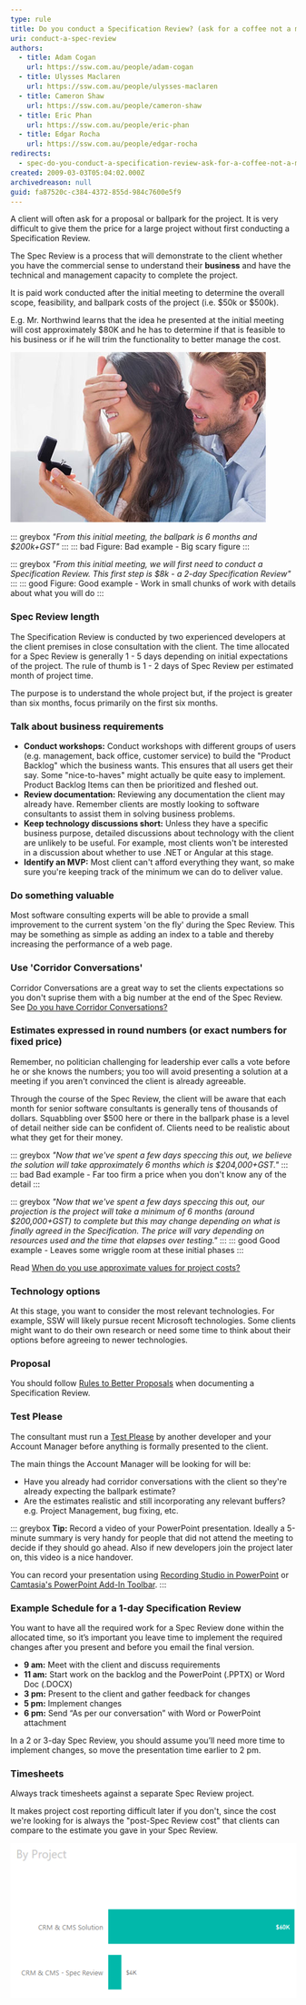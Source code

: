 ```yaml
---
type: rule
title: Do you conduct a Specification Review? (ask for a coffee not a marriage)
uri: conduct-a-spec-review
authors:
  - title: Adam Cogan
    url: https://ssw.com.au/people/adam-cogan
  - title: Ulysses Maclaren
    url: https://ssw.com.au/people/ulysses-maclaren
  - title: Cameron Shaw
    url: https://ssw.com.au/people/cameron-shaw
  - title: Eric Phan
    url: https://ssw.com.au/people/eric-phan
  - title: Edgar Rocha
    url: https://ssw.com.au/people/edgar-rocha
redirects:
  - spec-do-you-conduct-a-specification-review-ask-for-a-coffee-not-a-marriage
created: 2009-03-03T05:04:02.000Z
archivedreason: null
guid: fa87520c-c384-4372-855d-984c7600e5f9
---
```

A client will often ask for a proposal or ballpark for the project. It is very difficult to give them the price for a large project without first conducting a Specification Review. 

The Spec Review is a process that will demonstrate to the client whether you have the commercial sense to understand their **business** and have the technical and management capacity to complete the project.

It is paid work conducted after the initial meeting to determine the overall scope, feasibility, and ballpark costs of the project (i.e. $50k or $500k).  

E.g. Mr. Northwind learns that the idea he presented at the initial meeting will cost approximately $80K and he has to determine if that is feasible to his business or if he will trim the functionality to better manage the cost.

<!--endintro-->

![Figure: A ballpark or proposal should start small and not be a big commitment](proposal.jpg)

::: greybox
*"From this initial meeting, the ballpark is 6 months and $200k+GST"*
:::
::: bad
Figure: Bad example - Big scary figure
:::

::: greybox
*"From this initial meeting, we will first need to conduct a Specification Review.
This first step is $8k - a 2-day Specification Review"*
:::
::: good
Figure: Good example - Work in small chunks of work with details about what you will do
:::

### Spec Review length

The Specification Review is conducted by two experienced developers at the client premises in close consultation with the client. The time allocated for a Spec Review is generally 1 - 5 days depending on initial expectations of the project. The rule of thumb is 1 - 2 days of Spec Review per estimated month of project time.

The purpose is to understand the whole project but, if the project is greater than six months, focus primarily on the first six months.

### Talk about business requirements

* **Conduct workshops:** Conduct workshops with different groups of users (e.g. management, back office, customer service) to build the "Product Backlog" which the business wants. This ensures that all users get their say. Some "nice-to-haves" might actually be quite easy to implement. Product Backlog Items can then be prioritized and fleshed out.
* **Review documentation:** Reviewing any documentation the client may already have. Remember clients are mostly looking to software consultants to assist them in solving business problems.
* **Keep technology discussions short:** Unless they have a specific business purpose, detailed discussions about technology with the client are unlikely to be useful. For example, most clients won't be interested in a discussion about whether to use .NET or Angular at this stage.
* **Identify an MVP:** Most client can't afford everything they want, so make sure you're keeping track of the minimum we can do to deliver value.

### Do something valuable

Most software consulting experts will be able to provide a small improvement to the current system 'on the fly' during the Spec Review. This may be something as simple as adding an index to a table and thereby increasing the performance of a web page.

### Use 'Corridor Conversations'
Corridor Conversations are a great way to set the clients expectations so you don't suprise them with a big number at the end of the Spec Review. 
See [Do you have Corridor Conversations?](/corridor-conversations)

### Estimates expressed in round numbers (or exact numbers for fixed price)

Remember, no politician challenging for leadership ever calls a vote before he or she knows the numbers; you too will avoid presenting a solution at a meeting if you aren't convinced the client is already agreeable. 

Through the course of the Spec Review, the client will be aware that each month for senior software consultants is generally tens of thousands of dollars. Squabbling over $500 here or there in the ballpark phase is a level of detail neither side can be confident of. Clients need to be realistic about what they get for their money.

::: greybox
*"Now that we've spent a few days speccing this out, we believe the solution will take approximately 6 months which is $204,000+GST."*
:::
::: bad
Bad example - Far too firm a price when you don't know any of the detail
:::

::: greybox
*"Now that we've spent a few days speccing this out, our projection is the project will take a minimum of 6 months (around $200,000+GST) to complete but this may change depending on what is finally agreed in the Specification. The price will vary depending on resources used and the time that elapses over testing."*
:::
::: good
Good example - Leaves some wriggle room at these initial phases
:::

Read [When do you use approximate values for project costs?](/spec-give-customers-a-ballpark)

### Technology options

At this stage, you want to consider the most relevant technologies. For example, SSW will likely pursue recent Microsoft technologies. Some clients might want to do their own research or need some time to think about their options before agreeing to newer technologies.

### Proposal

You should follow [Rules to Better Proposals](/rules-to-better-proposals) when documenting a Specification Review.

### Test Please

The consultant must run a [Test Please](/conduct-a-test-please-internally-and-then-with-the-client) by another developer and your Account Manager before anything is formally presented to the client.

The main things the Account Manager will be looking for will be:

* Have you already had corridor conversations with the client so they're already expecting the ballpark estimate?
* Are the estimates realistic and still incorporating any relevant buffers? e.g. Project Management, bug fixing, etc.

::: greybox
**Tip:** Record a video of your PowerPoint presentation. Ideally a 5-minute summary is very handy for people that did not attend the meeting to decide if they should go ahead. Also if new developers join the project later on, this video is a nice handover. 

You can record your presentation using [Recording Studio in PowerPoint](https://aka.ms/recordingstudio) or [Camtasia's PowerPoint Add-In Toolbar](https://www.techsmith.com/learn/tutorials/camtasia/ppt-addin-toolbar/).
:::

### Example Schedule for a 1-day Specification Review

You want to have all the required work for a Spec Review done within the allocated time, so it’s important you leave time to implement the required changes after you present and before you email the final version.

* **9 am:** Meet with the client and discuss requirements
* **11 am:** Start work on the backlog and the PowerPoint (.PPTX) or Word Doc (.DOCX)
* **3 pm:** Present to the client and gather feedback for changes
* **5 pm:** Implement changes
* **6 pm:** Send “As per our conversation” with Word or PowerPoint attachment

In a 2 or 3-day Spec Review, you should assume you’ll need more time to implement changes, so move the presentation time earlier to 2 pm.

### Timesheets

Always track timesheets against a separate Spec Review project. 

It makes project cost reporting difficult later if you don't, since the cost we're looking for is always the "post-Spec Review cost" that clients can compare to the estimate you gave in your Spec Review.

![Figure: You wouldn't want these numbers combined, as it may look like a budget overrun](project-costs.png)
